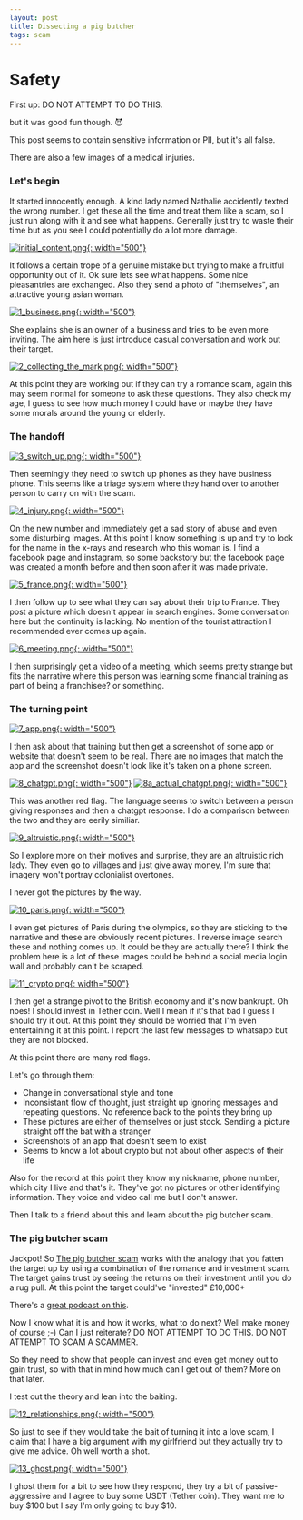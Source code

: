 ```yaml
---
layout: post
title: Dissecting a pig butcher
tags: scam
---
```


# Safety

First up: DO NOT ATTEMPT TO DO THIS.

but it was good fun though. 😈

This post seems to contain sensitive information or PII, but it's all false.

There are also a few images of a medical injuries.

### Let's begin

It started innocently enough. A kind lady named Nathalie accidently texted the wrong number. I get these all the time and treat them like a scam, so I just run along with it and see what happens. Generally just try to waste their time but as you see I could potentially do a lot more damage.

[![initial_content.png](initial_content.png){: width="500"}](initial_content.png)

It follows a certain trope of a genuine mistake but trying to make a fruitful opportunity out of it.
Ok sure lets see what happens. Some nice pleasantries are exchanged. Also they send a photo of "themselves", an attractive young asian woman.

[![1_business.png](1_business.png){: width="500"}](1_business.png)

She explains she is an owner of a business and tries to be even more inviting.
The aim here is just introduce casual conversation and work out their target.

[![2_collecting_the_mark.png](2_collecting_the_mark.png){: width="500"}](2_collecting_the_mark.png)

At this point they are working out if they can try a romance scam, again this may seem normal for someone to ask these questions. They also check my age, I guess to see how much money I could have or maybe they have some morals around the young or elderly.

### The handoff

[![3_switch_up.png](3_switch_up.png){: width="500"}](3_switch_up.png)

Then seemingly they need to switch up phones as they have business phone.
This seems like a triage system where they hand over to another person to carry on with the scam.

[![4_injury.png](4_injury.png){: width="500"}](4_injury.png)

On the new number and immediately get a sad story of abuse and even some disturbing images. At this point I know something is up and try to look for the name in the x-rays and research who this woman is. I find a facebook page and instagram, so some backstory but the facebook page was created a month before and then soon after it was made private.

[![5_france.png](5_france.png){: width="500"}](5_france.png)

I then follow up to see what they can say about their trip to France. They post a picture which doesn't appear in search engines. Some conversation here but the continuity is lacking. No mention of the tourist attraction I recommended ever comes up again.

[![6_meeting.png](6_meeting.png){: width="500"}](6_meeting.png)

I then surprisingly get a video of a meeting, which seems pretty strange but fits the narrative where this person was learning some financial training as part of being a franchisee? or something. 

### The turning point

[![7_app.png](7_app.png){: width="500"}](7_app.png)

I then ask about that training but then get a screenshot of some app or website that doesn't seem to be real. There are no images that match the app and the screenshot doesn't look like it's taken on a phone screen.

[![8_chatgpt.png](8_chatgpt.png){: width="500"}](8_chatgpt.png)
[![8a_actual_chatgpt.png](8a_actual_chatgpt.png){: width="500"}](8a_actual_chatgpt.png)

This was another red flag. The language seems to switch between a person giving responses and then a chatgpt response. I do a comparison between the two and they are eerily similiar.

[![9_altruistic.png](9_altruistic.png){: width="500"}](9_altruistic.png)

So I explore more on their motives and surprise, they are an altruistic rich lady. They even go to villages and just give away money, I'm sure that imagery won't portray colonialist overtones.

I never got the pictures by the way.

[![10_paris.png](10_paris.png){: width="500"}](10_paris.png)

I even get pictures of Paris during the olympics, so they are sticking to the narrative and these are obviously recent pictures. I reverse image search these and nothing comes up. It could be they are actually there? I think the problem here is a lot of these images could be behind a social media login wall and probably can't be scraped.

[![11_crypto.png](11_crypto.png){: width="500"}](11_crypto.png)

I then get a strange pivot to the British economy and it's now bankrupt. Oh noes! I should invest in Tether coin. Well I mean if it's that bad I guess I should try it out.
At this point they should be worried that I'm even entertaining it at this point. I report the last few messages to whatsapp but they are not blocked.

At this point there are many red flags.

Let's go through them:
* Change in conversational style and tone
* Inconsistant flow of thought, just straight up ignoring messages and repeating questions. No reference back to the points they bring up
* These pictures are either of themselves or just stock. Sending a picture straight off the bat with a stranger
* Screenshots of an app that doesn't seem to exist
* Seems to know a lot about crypto but not about other aspects of their life

Also for the record at this point they know my nickname, phone number, which city I live and that's it. They've got no pictures or other identifying information. They voice and video call me but I don't answer.

Then I talk to a friend about this and learn about the pig butcher scam.

### The pig butcher scam

Jackpot! So [The pig butcher scam](https://www.investopedia.com/pig-butchering-scams-8605501) works with the analogy that you fatten the target up by using a combination of the romance and investment scam. The target gains trust by seeing the returns on their investment until you do a rug pull. At this point the target could've "invested" £10,000+

There's a [great podcast on this](https://darknetdiaries.com/episode/141/). 

Now I know what it is and how it works, what to do next? Well make money of course ;-)
Can I just reiterate? DO NOT ATTEMPT TO DO THIS. DO NOT ATTEMPT TO SCAM A SCAMMER.

So they need to show that people can invest and even get money out to gain trust, so with that in mind how much can I get out of them? More on that later.

I test out the theory and lean into the baiting.

[![12_relationships.png](12_relationships.png){: width="500"}](12_relationships.png)

So just to see if they would take the bait of turning it into a love scam, I claim that I have a big argument with my girlfriend but they actually try to give me advice. Oh well worth a shot.

[![13_ghost.png](13_ghost.png){: width="500"}](13_ghost.png)

I ghost them for a bit to see how they respond, they try a bit of passive-aggressive and I agree to buy some USDT (Tether coin). They want me to buy $100 but I say I'm only going to buy $10.